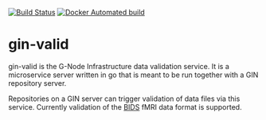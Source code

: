 [![Build Status](https://travis-ci.org/G-Node/gin-valid.svg?branch=master)](https://travis-ci.org/G-Node/gin-valid)
[![Docker Automated build](https://img.shields.io/docker/automated/gnode/gin-valid.svg)](https://hub.docker.com/r/gnode/gin-valid)

# gin-valid

gin-valid is the G-Node Infrastructure data validation service. It is a microservice server written in go that is meant to be run together with a GIN repository server.

Repositories on a GIN server can trigger validation of data files via this service. Currently validation of the [BIDS](bids.neuroimaging.io) fMRI data format is supported.
